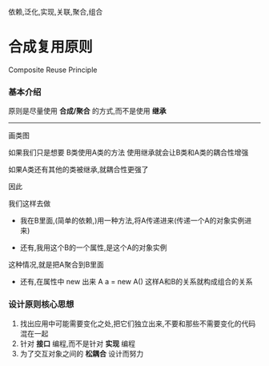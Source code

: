 

依赖,泛化,实现,关联,聚合,组合

# 合成复用原则
Composite Reuse Principle

### 基本介绍

原则是尽量使用 __合成/聚合__ 的方式,而不是使用 __继承__

---

画类图

如果我们只是想要
B类使用A类的方法
使用继承就会让B类和A类的耦合性增强

如果A类还有其他的类被继承,就耦合性更强了

因此

我们这样去做

- 我在B里面,(简单的依赖,)用一种方法,将A传递进来(传递一个A的对象实例进来)

- 还有,我用这个B的一个属性,是这个A的对象实例

这种情况,就是把A聚合到B里面

- 还有,在属性中 new 出来 A a = new A()
这样A和B的关系就构成组合的关系

### 设计原则核心思想
1. 找出应用中可能需要变化之处,把它们独立出来,不要和那些不需要变化的代码混在一起
2. 针对 __接口__ 编程,而不是针对 __实现__ 编程
3. 为了交互对象之间的 __松耦合__ 设计而努力





